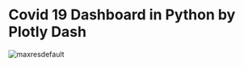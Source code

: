 # Covid 19 Dashboard in Python by Plotly Dash



![maxresdefault](https://user-images.githubusercontent.com/76989404/106139215-f9da0f80-618e-11eb-960e-a2f78a428e2a.jpg)
